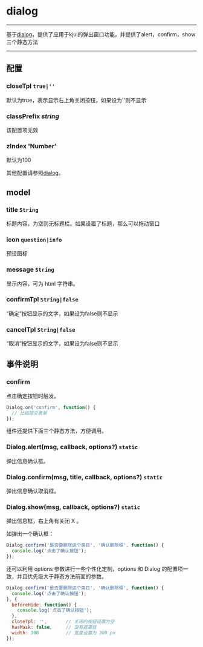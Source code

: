 # dialog

---

基于[dialog](http://aralejs.org/dialog/)，提供了应用于kjui的弹出窗口功能，并提供了alert，confirm，show三个静态方法

---


## 配置


### closeTpl `true|''`

默认为true，表示显示右上角关闭按钮，如果设为''则不显示

### classPrefix *string*

该配置项无效

### zIndex 'Number'

默认为100

其他配置请参照[dialog](http://aralejs.org/dialog/)。

## model

### title `String`

标题内容，为空则无标题栏。如果设置了标题，那么可以拖动窗口

### icon `question|info`

预设图标

### message `String`

显示内容，可为 html 字符串。

### confirmTpl `String|false`

“确定”按钮显示的文字，如果设为false则不显示

### cancelTpl `String|false`

“取消”按钮显示的文字，如果设为false则不显示


## 事件说明

### confirm

点击确定按钮时触发。

```js
Dialog.on('confirm', function() {
  // 比如提交表单
});
```

组件还提供下面三个静态方法，方便调用。

### Dialog.alert(msg, callback, options?) `static`

弹出信息确认框。

### Dialog.confirm(msg, title, callback, options?) `static`

弹出信息确认取消框。

### Dialog.show(msg, callback, options?) `static`

弹出信息框，右上角有关闭 X 。

如弹出一个确认框：

```js
Dialog.confirm('是否要删除这个类目', '确认删除框', function() {
  console.log('点击了确认按钮');
});
```

还可以利用 options 参数进行一些个性化定制，options 和 Dialog 的配置项一致，并且优先级大于静态方法前面的参数。

```js
Dialog.confirm('是否要删除这个类目', '确认删除框', function() {
  console.log('点击了确认按钮');
}, {
  beforeHide: function() {
    console.log('点击了确认按钮');
  },
  closeTpl: '',       // 关闭的按钮设置为空
  hasMask: false,     // 没有遮罩层
  width: 300          // 宽度设置为 300 px
});
```
